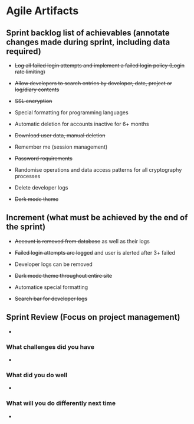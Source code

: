 # Agile Artifacts

## Sprint backlog list of achievables (annotate changes made during sprint, including data required)

- ~~Log all failed login attempts and implement a failed login policy (Login rate limiting)~~

- ~~Allow developers to search entries by developer, date, project or log/diary contents~~

- ~~SSL encryption~~

- Special formatting for programming languages

- Automatic deletion for accounts inactive for 6+ months

- ~~Download user data, manual deletion~~

- Remember me (session management)

- ~~Password requirements~~

- Randomise operations and data access patterns for all cryptography processes

- Delete developer logs

- ~~Dark mode theme~~

## Increment (what must be achieved by the end of the sprint)

- ~~Account is removed from database~~ as well as their logs

- ~~Failed login attempts are logged~~ and user is alerted after 3+ failed

- Developer logs can be removed

- ~~Dark mode theme throughout entire site~~

- Automatice special formatting

- ~~Search bar for developer logs~~

## Sprint Review (Focus on project management)

- 

### What challenges did you have

- 

### What did you do well

- 

### What will you do differently next time

- 